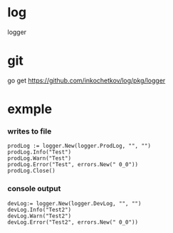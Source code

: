 # log

logger

# git

go get https://github.com/inkochetkov/log/pkg/logger

# exmple

### writes to file

    prodLog := logger.New(logger.ProdLog, "", "")
    prodLog.Info("Test")
    prodLog.Warn("Test")
    prodLog.Error("Test", errors.New(" 0_0"))
    prodLog.Close()

### console output

    devLog:= logger.New(logger.DevLog, "", "")
    devLog.Info("Test2")
    devLog.Warn("Test2")
    devLog.Error("Test2", errors.New(" 0_0"))
